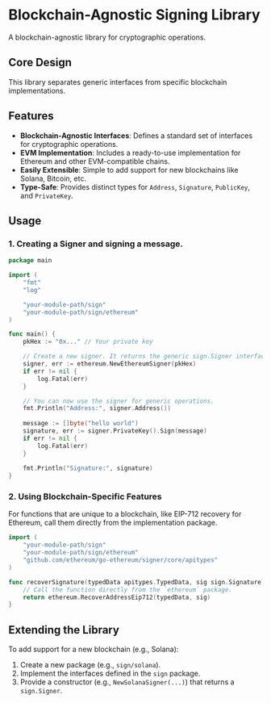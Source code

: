 # Blockchain-Agnostic Signing Library

A blockchain-agnostic library for cryptographic operations.

## Core Design

This library separates generic interfaces from specific blockchain implementations.

## Features

* **Blockchain-Agnostic Interfaces**: Defines a standard set of interfaces for cryptographic operations.
* **EVM Implementation**: Includes a ready-to-use implementation for Ethereum and other EVM-compatible chains.
* **Easily Extensible**: Simple to add support for new blockchains like Solana, Bitcoin, etc.
* **Type-Safe**: Provides distinct types for `Address`, `Signature`, `PublicKey`, and `PrivateKey`.

## Usage

### 1. Creating a Signer and signing a message.

```go
package main

import (
    "fmt"
    "log"

    "your-module-path/sign"
    "your-module-path/sign/ethereum"
)

func main() {
    pkHex := "0x..." // Your private key

    // Create a new signer. It returns the generic sign.Signer interface.
    signer, err := ethereum.NewEthereumSigner(pkHex)
    if err != nil {
        log.Fatal(err)
    }

    // You can now use the signer for generic operations.
    fmt.Println("Address:", signer.Address())
    
    message := []byte("hello world")
    signature, err := signer.PrivateKey().Sign(message)
    if err != nil {
        log.Fatal(err)
    }
    
    fmt.Println("Signature:", signature)
}
```

### 2. Using Blockchain-Specific Features

For functions that are unique to a blockchain, like EIP-712 recovery for Ethereum, call them directly from the implementation package.

```go
import (
    "your-module-path/sign"
    "your-module-path/sign/ethereum"
    "github.com/ethereum/go-ethereum/signer/core/apitypes"
)

func recoverSignature(typedData apitypes.TypedData, sig sign.Signature) (string, error) {
    // Call the function directly from the `ethereum` package.
    return ethereum.RecoverAddressEip712(typedData, sig)
}
```

## Extending the Library

To add support for a new blockchain (e.g., Solana):

1.  Create a new package (e.g., `sign/solana`).
2.  Implement the interfaces defined in the `sign` package.
3.  Provide a constructor (e.g., `NewSolanaSigner(...)`) that returns a `sign.Signer`.

